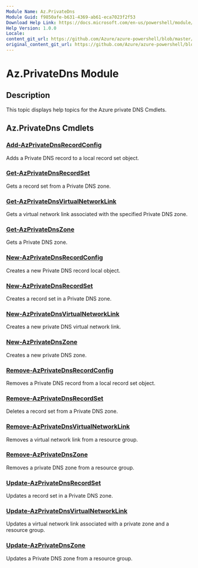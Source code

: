 ```yaml
---
Module Name: Az.PrivateDns
Module Guid: f9850afe-b631-4369-ab61-eca7023f2f53
Download Help Link: https://docs.microsoft.com/en-us/powershell/module/az.privatedns
Help Version: 1.0.0
Locale: 
content_git_url: https://github.com/Azure/azure-powershell/blob/master/src/PrivateDns/PrivateDns/help/Az.PrivateDNS.md
original_content_git_url: https://github.com/Azure/azure-powershell/blob/master/src/PrivateDns/PrivateDns/help/Az.PrivateDNS.md
---
```


# Az.PrivateDns Module
## Description
This topic displays help topics for the Azure private DNS Cmdlets.

## Az.PrivateDns Cmdlets
### [Add-AzPrivateDnsRecordConfig](Add-AzPrivateDnsRecordConfig.md)
Adds a Private DNS record to a local record set object.

### [Get-AzPrivateDnsRecordSet](Get-AzPrivateDnsRecordSet.md)
Gets a record set from a Private DNS zone.

### [Get-AzPrivateDnsVirtualNetworkLink](Get-AzPrivateDnsVirtualNetworkLink.md)
Gets a virtual network link associated with the specified Private DNS zone.

### [Get-AzPrivateDnsZone](Get-AzPrivateDnsZone.md)
Gets a Private DNS zone.

### [New-AzPrivateDnsRecordConfig](New-AzPrivateDnsRecordConfig.md)
Creates a new Private DNS record local object.

### [New-AzPrivateDnsRecordSet](New-AzPrivateDnsRecordSet.md)
Creates a record set in a Private DNS zone.

### [New-AzPrivateDnsVirtualNetworkLink](New-AzPrivateDnsVirtualNetworkLink.md)
Creates a new private DNS virtual network link.

### [New-AzPrivateDnsZone](New-AzPrivateDnsZone.md)
Creates a new private DNS zone.

### [Remove-AzPrivateDnsRecordConfig](Remove-AzPrivateDnsRecordConfig.md)
Removes a Private DNS record from a local record set object.

### [Remove-AzPrivateDnsRecordSet](Remove-AzPrivateDnsRecordSet.md)
Deletes a record set from a Private DNS zone.

### [Remove-AzPrivateDnsVirtualNetworkLink](Remove-AzPrivateDnsVirtualNetworkLink.md)
Removes a virtual network link from a resource group.

### [Remove-AzPrivateDnsZone](Remove-AzPrivateDnsZone.md)
Removes a private DNS zone from a resource group.

### [Update-AzPrivateDnsRecordSet](Update-AzPrivateDnsRecordSet.md)
Updates a record set in a Private DNS zone.

### [Update-AzPrivateDnsVirtualNetworkLink](Update-AzPrivateDnsVirtualNetworkLink.md)
Updates a virtual network link associated with a private zone and a resource group.

### [Update-AzPrivateDnsZone](Update-AzPrivateDnsZone.md)
Updates a Private DNS zone from a resource group.

